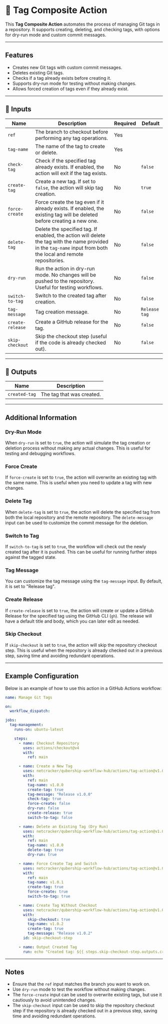 # 🚀 Tag Composite Action

This **Tag Composite Action** automates the process of managing Git tags in a repository. It supports creating, deleting, and checking tags, with options for dry-run mode and custom commit messages.

---

## Features

- Creates new Git tags with custom commit messages.
- Deletes existing Git tags.
- Checks if a tag already exists before creating it.
- Supports dry-run mode for testing without making changes.
- Allows forced creation of tags even if they already exist.

---

## 📌 Inputs

| Name               | Description                                                                 | Required | Default                     |
| ------------------ | --------------------------------------------------------------------------- | -------- | --------------------------- |
| `ref`              | The branch to checkout before performing any tag operations.               | Yes      |                             |
| `tag-name`         | The name of the tag to create or delete.                                    | Yes      |                             |
| `check-tag`        | Check if the specified tag already exists. If enabled, the action will exit if the tag exists. | No       | `false`                     |
| `create-tag`       | Create a new tag. If set to `false`, the action will skip tag creation.     | No       | `true`                      |
| `force-create`     | Force create the tag even if it already exists. If enabled, the existing tag will be deleted before creating a new one. | No       | `false`                     |
| `delete-tag`       | Delete the specified tag. If enabled, the action will delete the tag with the name provided in the `tag-name` input from both the local and remote repositories. | No       | `false`                     |
| `dry-run`          | Run the action in dry-run mode. No changes will be pushed to the repository. Useful for testing workflows. | No       | `false`                     |
| `switch-to-tag`    | Switch to the created tag after creation.                                   | No       | `false`                     |
| `tag-message`      | Tag creation message.                                                       | No       | `Release tag`               |
| `create-release`   | Create a GitHub release for the tag.                                        | No       | `false`                     |
| `skip-checkout`    | Skip the checkout step (useful if the code is already checked out).         | No       | `false`                     |

---

## 📌 Outputs

| Name               | Description                                                                 |
| ------------------ | --------------------------------------------------------------------------- |
| `created-tag`      | The tag that was created.                                                  |

---

## Additional Information

### Dry-Run Mode

When `dry-run` is set to `true`, the action will simulate the tag creation or deletion process without making any actual changes. This is useful for testing and debugging workflows.

### Force Create

If `force-create` is set to `true`, the action will overwrite an existing tag with the same name. This is useful when you need to update a tag with new changes.

### Delete Tag

When `delete-tag` is set to `true`, the action will delete the specified tag from both the local repository and the remote repository. The `delete-message` input can be used to customize the commit message for the deletion.

### Switch to Tag

If `switch-to-tag` is set to `true`, the workflow will check out the newly created tag after it is pushed. This can be useful for running further steps against the tagged state.

### Tag Message

You can customize the tag message using the `tag-message` input. By default, it is set to "Release tag".

### Create Release

If `create-release` is set to `true`, the action will create or update a GitHub Release for the specified tag using the GitHub CLI (`gh`). The release will have a default title and body, which you can later edit as needed.

### Skip Checkout

If `skip-checkout` is set to `true`, the action will skip the repository checkout step. This is useful when the repository is already checked out in a previous step, saving time and avoiding redundant operations.

---

## Example Configuration

Below is an example of how to use this action in a GitHub Actions workflow:

```yaml
name: Manage Git Tags

on:
  workflow_dispatch:

jobs:
  tag-management:
    runs-on: ubuntu-latest

    steps:
      - name: Checkout Repository
        uses: actions/checkout@v4
        with:
          ref: main

      - name: Create a New Tag
        uses: netcracker/qubership-workflow-hub/actions/tag-action@v1.0.5
        with:
          ref: main
          tag-name: v1.0.0
          create-tag: true
          tag-message: "Release v1.0.0"
          check-tag: true
          force-create: false
          dry-run: false
          create-release: true
          switch-to-tag: false

      - name: Delete an Existing Tag (Dry Run)
        uses: netcracker/qubership-workflow-hub/actions/tag-action@v1.0.5
        with:
          ref: main
          tag-name: v1.0.0
          delete-tag: true
          dry-run: true

      - name: Force Create Tag and Switch
        uses: netcracker/qubership-workflow-hub/actions/tag-action@v1.0.5
        with:
          ref: main
          tag-name: v1.0.1
          create-tag: true
          force-create: true
          switch-to-tag: true

      - name: Create Tag Without Checkout
        uses: netcracker/qubership-workflow-hub/actions/tag-action@v1.0.5
        with:
          skip-checkout: true
          tag-name: v1.0.2
          create-tag: true
          tag-message: "Release v1.0.2"
        id: skip-checkout-step

      - name: Output Created Tag
        run: echo "Created tag: ${{ steps.skip-checkout-step.outputs.created-tag }}"
```

---

## Notes

- Ensure that the `ref` input matches the branch you want to work on.
- Use `dry-run` mode to test the workflow without making changes.
- The `force-create` input can be used to overwrite existing tags, but use it cautiously to avoid unintended changes.
- The `skip-checkout` input can be used to skip the repository checkout step if the repository is already checked out in a previous step, saving time and avoiding redundant operations.